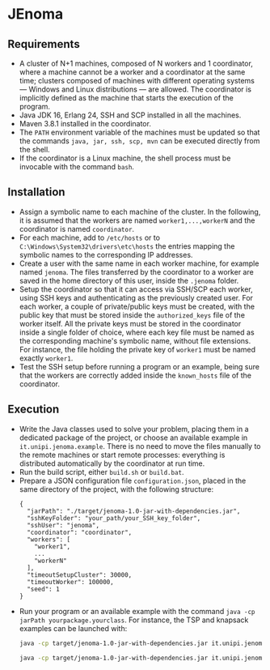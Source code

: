 # JEnoma

## Requirements
- A cluster of N+1 machines, composed of N workers and 1 coordinator, where a machine cannot be a worker
  and a coordinator at the same time; clusters composed of machines with different operating systems
  — Windows and Linux distributions — are allowed.
  The coordinator is implicitly defined as the machine that starts the execution of the program.
- Java JDK 16, Erlang 24, SSH and SCP installed in all the machines.
- Maven 3.8.1 installed in the coordinator.
- The ```PATH``` environment variable of the machines must be updated so that the commands
  ```java, jar, ssh, scp, mvn``` can be executed directly from the shell.
- If the coordinator is a Linux machine, the shell process must be invocable with the command ```bash```.
  
## Installation
- Assign a symbolic name to each machine of the cluster. In the following, it is assumed that the 
  workers are named ```worker1,...,workerN``` and the coordinator is named ```coordinator```.
- For each machine, add to ```/etc/hosts``` or to ```C:\Windows\System32\drivers\etc\hosts``` 
  the entries mapping the symbolic names to the corresponding IP addresses. 
- Create a user with the same name in each worker machine, for example named ```jenoma```. 
  The files transferred by the coordinator to a worker are saved in the home directory of this user,
  inside the ```.jenoma``` folder.
- Setup the coordinator so that it can access via SSH/SCP each worker, using SSH keys and authenticating 
  as the previously created user.
  For each worker, a couple of private/public keys must be created, with the public key that must 
  be stored inside the ```authorized_keys``` file of the worker itself. All the private keys 
  must be stored in the coordinator inside a single folder of choice, where each key file must be named
  as the corresponding machine's symbolic name, without file extensions. 
  For instance, the file holding the private key of ```worker1``` must be named exactly ```worker1```.
- Test the SSH setup before running a program or an example, being sure that the workers are correctly added 
  inside the ```known_hosts``` file of the coordinator.

## Execution
- Write the Java classes used to solve your problem, placing them in a dedicated package 
  of the project, or choose an available example in ```it.unipi.jenoma.example```.
  There is no need to move the files manually to the remote machines or start remote processes: 
  everything is distributed automatically by the coordinator at run time.
- Run the build script, either ```build.sh``` or ```build.bat```.
- Prepare a JSON configuration file ```configuration.json```, placed in the same directory of the project,
  with the following structure:
  ```
  {
    "jarPath": "./target/jenoma-1.0-jar-with-dependencies.jar",
    "sshKeyFolder": "your_path/your_SSH_key_folder",
    "sshUser": "jenoma",
    "coordinator": "coordinator",
    "workers": [
      "worker1",
      ...
      "workerN"
    ],
    "timeoutSetupCluster": 30000,
    "timeoutWorker": 100000,
    "seed": 1
  }
  ```
- Run your program or an available example with the command ```java -cp jarPath yourpackage.yourclass```.
  For instance, the TSP and knapsack examples can be launched with:
  ```bash
  java -cp target/jenoma-1.0-jar-with-dependencies.jar it.unipi.jenoma.example.TSP configuration.json
  ```
    ```bash
  java -cp target/jenoma-1.0-jar-with-dependencies.jar it.unipi.jenoma.example.KnapsackProblem configuration.json
  ```